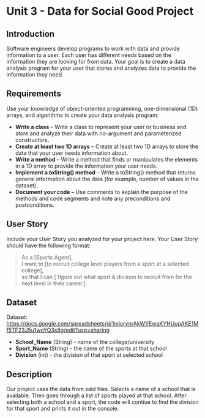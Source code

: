 # Unit 3 - Data for Social Good Project 

## Introduction 

Software engineers develop programs to work with data and provide information to a user. Each user has different needs based on the information they are looking for from data. Your goal is to create a data analysis program for your user that stores and analyzes data to provide the information they need. 

## Requirements 

Use your knowledge of object-oriented programming, one-dimensional (1D) arrays, and algorithms to create your data analysis program: 
- **Write a class** – Write a class to represent your user or business and store and analyze their data with no-argument and parameterized constructors. 
- **Create at least two 1D arrays** – Create at least two 1D arrays to store the data that your user needs information about. 
- **Write a method** – Write a method that finds or manipulates the elements in a 1D array to provide the information your user needs. 
- **Implement a toString() method** – Write a toString() method that returns general information about the data (for example, number of values in the dataset). 
- **Document your code** – Use comments to explain the purpose of the methods and code segments and note any preconditions and postconditions. 

## User Story 

Include your User Story you analyzed for your project here. Your User Story should have the following format: 

> As a [Sports Agent], <br> 
> I want to [to recruit college level players from a sport at a selected college], <br> 
> so that I can [ figure out what sport & division to recruit from for the next level in their career.]. 

## Dataset  

Dataset: https://docs.google.com/spreadsheets/d/1mlorvnrAkWYEwaKYHUupAKE1Mf5TF23J5u1woYQ3s8g/edit?usp=sharing

- **School_Name** (String) - name of the college/university 
- **Sport_Name** (String) - the name of the sports at that school
- **Division** (int) - the division of that sport at selected school

## Description 

Our project uses the data from said files. Selects a name of a school that is available. Then goes through a list of sports played at that school. After selecting both a school and a sport, the code will contiue to find the division for that sport and prints it out in the console.